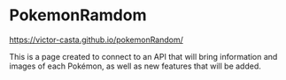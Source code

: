 # PokemonRamdom

https://victor-casta.github.io/pokemonRandom/ <br>

This is a page created to connect to an API that will bring information and images of each Pokémon, as well as new features that will be added.
